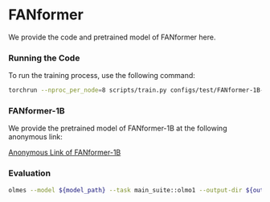 # FANformer

We provide the code and pretrained model of FANformer here.

### Running the Code

To run the training process, use the following command:

```bash
torchrun --nproc_per_node=8 scripts/train.py configs/test/FANformer-1B-pretrain.yaml
```

### FANformer-1B

We provide the pretrained model of FANformer-1B at the following anonymous link:

[Anonymous Link of FANformer-1B](https://drive.google.com/drive/folders/1RXR1azoDL06IsScfp7HanWdiV6BOTsjR?usp=sharing)

### Evaluation

```bash
olmes --model ${model_path} --task main_suite::olmo1 --output-dir ${output_dir}
```



